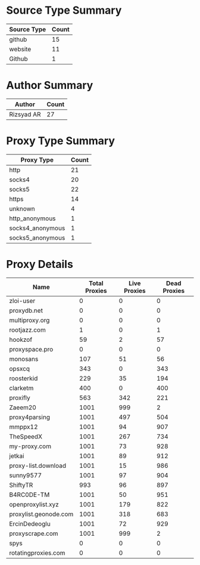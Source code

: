# Source Type Summary

| Source Type | Count |
|-------------|-------|
| github | 15 |
| website | 11 |
| Github | 1 |


# Author Summary

| Author | Count |
|--------|-------|
| Rizsyad AR | 27 |


# Proxy Type Summary

| Proxy Type | Count |
|------------|-------|
| http | 21 |
| socks4 | 20 |
| socks5 | 22 |
| https | 14 |
| unknown | 4 |
| http_anonymous | 1 |
| socks4_anonymous | 1 |
| socks5_anonymous | 1 |


# Proxy Details

| Name | Total Proxies | Live Proxies | Dead Proxies |
|------|---------------|--------------|---------------|
| zloi-user | 0 | 0 | 0 |
| proxydb.net | 0 | 0 | 0 |
| multiproxy.org | 0 | 0 | 0 |
| rootjazz.com | 1 | 0 | 1 |
| hookzof | 59 | 2 | 57 |
| proxyspace.pro | 0 | 0 | 0 |
| monosans | 107 | 51 | 56 |
| opsxcq | 343 | 0 | 343 |
| roosterkid | 229 | 35 | 194 |
| clarketm | 400 | 0 | 400 |
| proxifly | 563 | 342 | 221 |
| Zaeem20 | 1001 | 999 | 2 |
| proxy4parsing | 1001 | 497 | 504 |
| mmppx12 | 1001 | 94 | 907 |
| TheSpeedX | 1001 | 267 | 734 |
| my-proxy.com | 1001 | 73 | 928 |
| jetkai | 1001 | 89 | 912 |
| proxy-list.download | 1001 | 15 | 986 |
| sunny9577 | 1001 | 97 | 904 |
| ShiftyTR | 993 | 96 | 897 |
| B4RC0DE-TM | 1001 | 50 | 951 |
| openproxylist.xyz | 1001 | 179 | 822 |
| proxylist.geonode.com | 1001 | 318 | 683 |
| ErcinDedeoglu | 1001 | 72 | 929 |
| proxyscrape.com | 1001 | 999 | 2 |
| spys | 0 | 0 | 0 |
| rotatingproxies.com | 0 | 0 | 0 |
